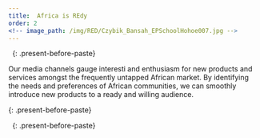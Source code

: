 ```yaml
---
title:  Africa is REdy
order: 2
<!-- image_path: /img/RED/Czybik_Bansah_EPSchoolHohoe007.jpg -->
---
```



&nbsp;
{: .present-before-paste}

<p>Our media channels gauge interesti and enthusiasm for new products and services
amongst the frequently untapped African market. By identifying the needs and preferences of
African communities, we can smoothly introduce new products to a ready and willing audience.</p>
{: .present-before-paste}

&nbsp;
{: .present-before-paste}

